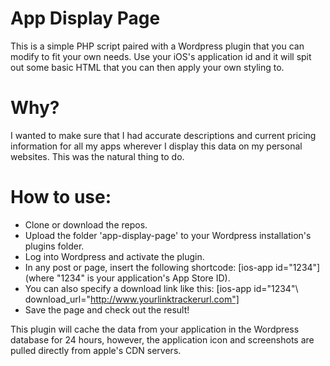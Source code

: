 # App Display Page

This is a simple PHP script paired with a 
Wordpress plugin that you can modify to fit
your own needs. Use your iOS's application id
and it will spit out some basic HTML that you can
then apply your own styling to.

# Why?

I wanted to make sure that I had accurate
descriptions and current pricing information
for all my apps wherever I display this data
on my personal websites. This was the natural
thing to do.

# How to use:

* Clone or download the repos.
* Upload the folder 'app-display-page' to your Wordpress installation's plugins folder.
* Log into Wordpress and activate the plugin.
* In any post or page, insert the following shortcode: \[ios-app id="1234"\] (where "1234" is your application's App Store ID).
* You can also specify a download link like this: \[ios-app id="1234"\ download_url="http://www.yourlinktrackerurl.com"]
* Save the page and check out the result!

This plugin will cache the data from your application
in the Wordpress database for 24 hours, however, the
application icon and screenshots are pulled directly
from apple's CDN servers.